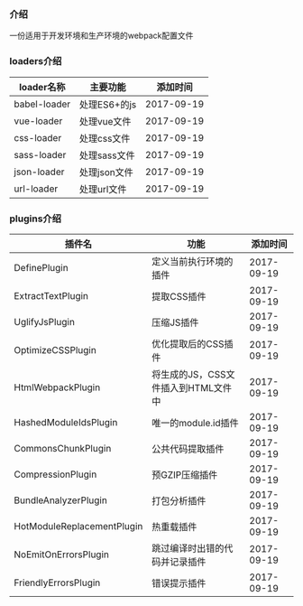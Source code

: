 ### 介绍
一份适用于开发环境和生产环境的webpack配置文件

### loaders介绍

|loader名称        |主要功能         |添加时间    |
| ---------------- | ------------- | --------- |
|babel-loader      |处理ES6+的js    |2017-09-19|
|vue-loader        |处理vue文件     |2017-09-19|
|css-loader        |处理css文件     |2017-09-19|
|sass-loader       |处理sass文件    |2017-09-19|
|json-loader       |处理json文件    |2017-09-19|
|url-loader        |处理url文件     |2017-09-19|

### plugins介绍

| 插件名 | 功能 | 添加时间 |
| ---------------- | ------------- | --------- |
| DefinePlugin | 定义当前执行环境的插件 | 2017-09-19 |
| ExtractTextPlugin | 提取CSS插件 | 2017-09-19 |
| UglifyJsPlugin | 压缩JS插件 | 2017-09-19 |
| OptimizeCSSPlugin | 优化提取后的CSS插件 | 2017-09-19 |
| HtmlWebpackPlugin | 将生成的JS，CSS文件插入到HTML文件中 | 2017-09-19 |
| HashedModuleIdsPlugin | 唯一的module.id插件 | 2017-09-19 |
| CommonsChunkPlugin | 公共代码提取插件 | 2017-09-19 |
| CompressionPlugin | 预GZIP压缩插件 | 2017-09-19 |
| BundleAnalyzerPlugin | 打包分析插件 | 2017-09-19 |
| HotModuleReplacementPlugin | 热重载插件 | 2017-09-19 |
| NoEmitOnErrorsPlugin | 跳过编译时出错的代码并记录插件 | 2017-09-19 |
| FriendlyErrorsPlugin | 错误提示插件 | 2017-09-19 |